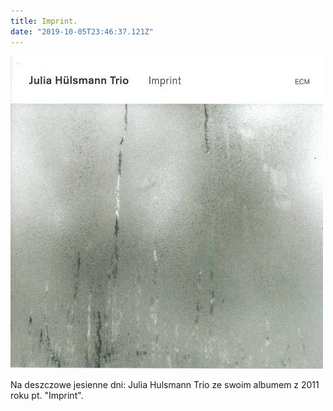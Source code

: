 ```yaml
---
title: Imprint.
date: "2019-10-05T23:46:37.121Z"
---
```


![1](./Imprint.jpg)
<p class='justify'>
Na deszczowe jesienne dni: Julia Hulsmann Trio ze swoim albumem z 2011 roku pt. "Imprint".
</p>
